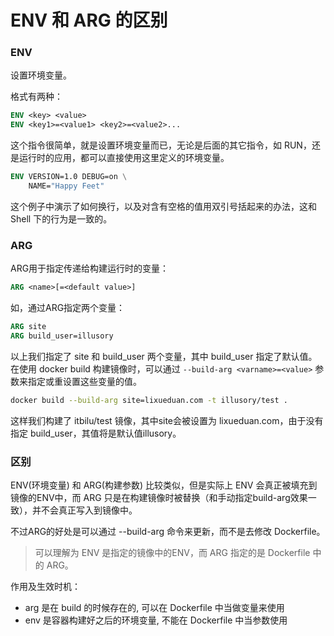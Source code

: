 # ENV 和 ARG 的区别

### ENV

设置环境变量。

格式有两种：

```dockerfile
ENV <key> <value>
ENV <key1>=<value1> <key2>=<value2>...
```

这个指令很简单，就是设置环境变量而已，无论是后面的其它指令，如 RUN，还是运行时的应用，都可以直接使用这里定义的环境变量。

```dockerfile
ENV VERSION=1.0 DEBUG=on \
    NAME="Happy Feet"
```

这个例子中演示了如何换行，以及对含有空格的值用双引号括起来的办法，这和 Shell 下的行为是一致的。



### ARG

ARG用于指定传递给构建运行时的变量：

```dockerfile
ARG <name>[=<default value>]
```

如，通过ARG指定两个变量：

```dockerfile
ARG site
ARG build_user=illusory
```

以上我们指定了 site 和 build_user 两个变量，其中 build_user 指定了默认值。在使用 docker build 构建镜像时，可以通过 `--build-arg <varname>=<value>` 参数来指定或重设置这些变量的值。

```sh
docker build --build-arg site=lixueduan.com -t illusory/test .
```

这样我们构建了 itbilu/test 镜像，其中site会被设置为 lixueduan.com，由于没有指定 build_user，其值将是默认值illusory。





### 区别

ENV(环境变量) 和 ARG(构建参数) 比较类似，但是实际上 ENV 会真正被填充到镜像的ENV中，而 ARG 只是在构建镜像时被替换（和手动指定build-arg效果一致），并不会真正写入到镜像中。

不过ARG的好处是可以通过 --build-arg  命令来更新，而不是去修改 Dockerfile。

> 可以理解为 ENV 是指定的镜像中的ENV，而 ARG 指定的是 Dockerfile 中的 ARG。

作用及生效时机：

- arg 是在 build 的时候存在的, 可以在 Dockerfile 中当做变量来使用
- env 是容器构建好之后的环境变量, 不能在 Dockerfile 中当参数使用


